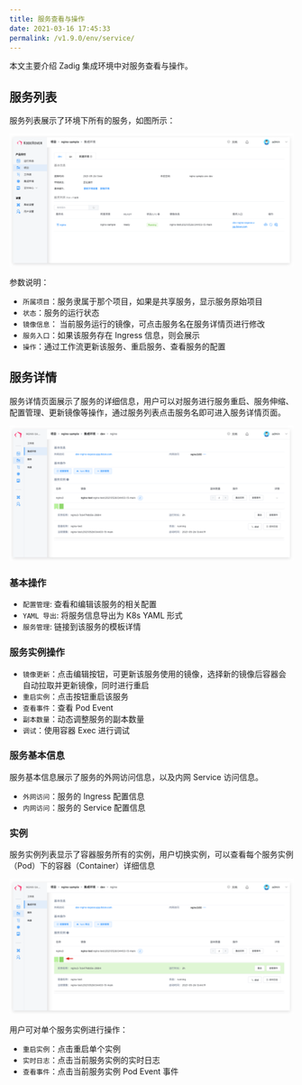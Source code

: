 ```yaml
---
title: 服务查看与操作
date: 2021-03-16 17:45:33
permalink: /v1.9.0/env/service/
---
```

本文主要介绍 Zadig 集成环境中对服务查看与操作。
## 服务列表
服务列表展示了环境下所有的服务，如图所示：

![服务列表](./_images/service_list.png)

参数说明：

- `所属项目`：服务隶属于那个项目，如果是共享服务，显示服务原始项目
- `状态`：服务的运行状态
- `镜像信息`： 当前服务运行的镜像，可点击服务名在服务详情页进行修改
- `服务入口`：如果该服务存在 Ingress 信息，则会展示
- `操作`：通过工作流更新该服务、重启服务、查看服务的配置


## 服务详情
服务详情页面展示了服务的详细信息，用户可以对服务进行服务重启、服务伸缩、配置管理、更新镜像等操作，通过服务列表点击服务名即可进入服务详情页面。

![服务详情](./_images/service_detail.png)
### 基本操作
- `配置管理`: 查看和编辑该服务的相关配置
- `YAML 导出`: 将服务信息导出为 K8s YAML 形式
- `服务管理`: 链接到该服务的模板详情

### 服务实例操作
- `镜像更新`：点击编辑按钮，可更新该服务使用的镜像，选择新的镜像后容器会自动拉取并更新镜像，同时进行重启
- `重启实例`：点击按钮重启该服务
- `查看事件`：查看 Pod Event
- `副本数量`：动态调整服务的副本数量
- `调试`：使用容器 Exec 进行调试



### 服务基本信息
服务基本信息展示了服务的外网访问信息，以及内网 Service 访问信息。

- `外网访问`：服务的 Ingress 配置信息
- `内网访问`：服务的 Service 配置信息

### 实例

服务实例列表显示了容器服务所有的实例，用户切换实例，可以查看每个服务实例（Pod）下的容器（Container）详细信息

![服务实例](./_images/service_detail_1.png)

用户可对单个服务实例进行操作：

- `重启实例`：点击重启单个实例
- `实时日志`：点击当前服务实例的实时日志
- `查看事件`：点击当前服务实例 Pod Event 事件
